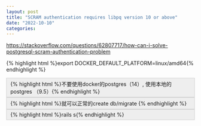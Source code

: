 ```yaml
---
layout: post
title: "SCRAM authentication requires libpq version 10 or above"
date: "2022-10-10"
categories: 
---
```

<p><a href="https://stackoverflow.com/questions/62807717/how-can-i-solve-postgresql-scram-authentication-problem">https://stackoverflow.com/questions/62807717/how-can-i-solve-postgresql-scram-authentication-problem</a></p>
<p>{% highlight html %}export DOCKER_DEFAULT_PLATFORM=linux/amd64{% endhighlight %}</p>
<div style="background:#eeeeee;border:1px solid #cccccc;padding:5px 10px;">{% highlight html %}不要使用docker的postgres（14）, 使用本地的postgres （9.5）{% endhighlight %}</div>
<div style="background:#eeeeee;border:1px solid #cccccc;padding:5px 10px;">{% highlight html %}就可以正常的create db/migrate {% endhighlight %}</div>
<div style="background:#eeeeee;border:1px solid #cccccc;padding:5px 10px;">{% highlight html %}rails s{% endhighlight %}</div>
